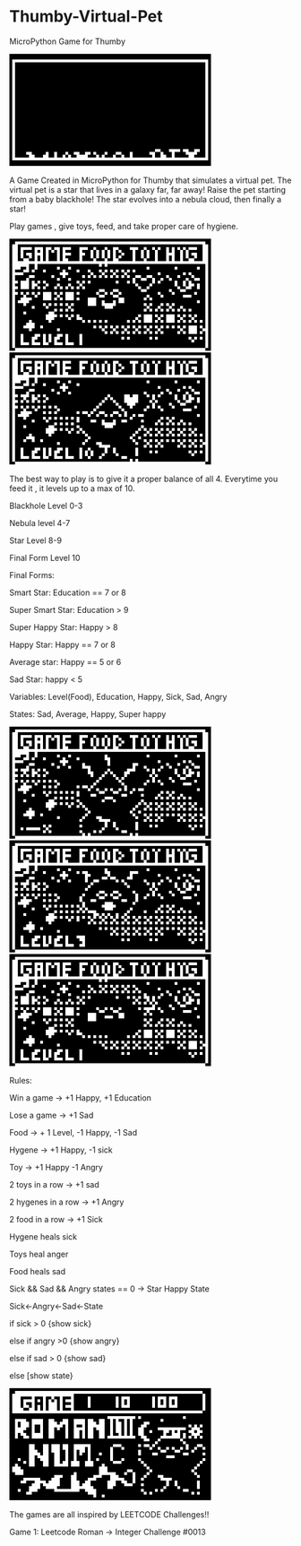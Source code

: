 # Thumby-Virtual-Pet
MicroPython Game for Thumby

<img src="https://github.com/SarahBass/Thumby-Virtual-Pet/blob/main/Untitled%205.png">

A Game Created in MicroPython for Thumby that simulates a virtual pet. The virtual pet is a star that lives in a galaxy far, far away! Raise the pet starting from a baby blackhole! The star evolves into a nebula cloud, then finally a star!

Play games , give toys, feed, and take proper care of hygiene. 

<img src="https://github.com/SarahBass/Thumby-Virtual-Pet/blob/main/Untitled%202%202%202%205.png">

<img src="https://github.com/SarahBass/Thumby-Virtual-Pet/blob/main/Untitled%202%203%203.png">





The best way to play is to give it a proper balance of all 4. Everytime you feed it , it levels up to a max of 10.


Blackhole Level 0-3

Nebula level 4-7

Star Level 8-9

Final Form Level 10

Final Forms:

Smart Star: Education == 7 or 8 

Super Smart Star: Education > 9 

Super Happy Star: Happy > 8

Happy Star: Happy == 7 or 8 

Average star: Happy == 5 or 6

Sad Star: happy < 5

Variables: Level(Food), Education, Happy, Sick, Sad, Angry

States: Sad, Average, Happy, Super happy

<img src="https://github.com/SarahBass/Thumby-Virtual-Pet/blob/main/Untitled%202%205.png">

<img src="https://github.com/SarahBass/Thumby-Virtual-Pet/blob/main/Untitled%202%202%207.png">

<img src="https://github.com/SarahBass/Thumby-Virtual-Pet/blob/main/Untitled%202%202%206.png">

Rules: 

Win a game -> +1 Happy, +1 Education

Lose a game -> +1 Sad 

Food -> + 1 Level, -1 Happy, -1 Sad

Hygene -> +1 Happy, -1 sick

Toy -> +1 Happy -1 Angry

2 toys in a row ->  +1 sad

2 hygenes in a row -> +1 Angry

2 food in a row -> +1 Sick

Hygene heals sick

Toys heal anger

Food heals sad



Sick && Sad && Angry states == 0 -> Star Happy State

Sick<-Angry<-Sad<-State

if sick > 0 {show sick}

else if angry >0 {show angry}

else if sad > 0 {show sad}

else [show state}

<img src="https://github.com/SarahBass/Thumby-Virtual-Pet/blob/main/Untitled%206.png">

The games are all inspired by LEETCODE Challenges!!

Game 1: Leetcode Roman -> Integer Challenge #0013


